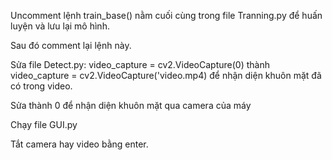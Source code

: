 Uncomment lệnh train_base() nằm cuối cùng trong file Tranning.py để huấn luyện và lưu lại mô hình.

Sau đó comment lại lệnh này.

Sửa file Detect.py: video_capture = cv2.VideoCapture(0) thành video_capture = cv2.VideoCapture('video.mp4) để nhận diện khuôn mặt đã có trong video.

Sửa thành 0 để nhận diện khuôn mặt qua camera của máy

Chạy file GUI.py

Tắt camera hay video bằng enter.

